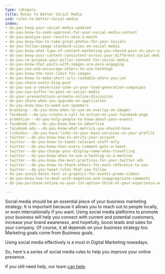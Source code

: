 ```yaml
---
type: category
title: Rules to Better Social Media
uid: rules-to-better-social-media
index:
- do-you-keep-your-social-media-updated
- do-you-know-to-seek-approval-for-your-social-media-content
- do-you-analyse-your-results-once-a-month
- do-you-know-how-to-take-great-photos-for-your-socials
- do-you-follow-image-standard-sizes-on-social-media
- do-you-know-what-type-of-content-marketing-you-should-post-on-your-socials
- do-you-keep-your-content-consistent-across-your-different-social-media-platforms
- do-you-re-purpose-your-pillar-content-for-social-media
- do-you-know-that-posts-with-images-are-more-engaging
- do-you-use-and-encourage-others-to-use-hashtags
- do-you-know-the-text-limit-for-images
- do-you-know-to-make-short-urls-readable-where-you-can
- do-you-share-every-blog-post
- do-you-use-a-conversion-code-in-your-lead-generation-campaigns
- do-you-use-buffer-to-post-on-social-media
- do-your-presentations-promote-online-discussion
- do-you-share-when-you-upgrade-an-application
- do-you-know-how-to-weed-out-spammers
- branding---do-you-know-when-to-use-an-overlay-on-images
- facebook---do-you-create-a-call-to-action-on-your-facebook-page
- promotion---do-you-help-people-to-know-about-your-events
- facebook-ads---do-you-know-how-to-advertise
- facebook-ads---do-you-know-what-metrics-you-should-have
- linkedin---do-you-have-links-to-your-main-services-on-your-profile
- twitter---do-you-know-how-to-verify-your-account
- twitter---do-you-know-to-tweet-relevant-stuff-only
- twitter---do-you-know-that-every-comment-gets-a-tweet
- twitter---do-you-change-your-display-name-when-travelling
- twitter---do-you-know-when-to-use-a-hashtag-vs-a-mention
- twitter---do-you-know-the-best-practices-for-your-twitter-ads
- twitter---do-you-know-to-thank-others-for-each-reference-to-you
- twitter---do-you-tweet-rules-that-you-follow
- do-you-avoid-dates-text-in-graphics-for-events-promo-videos
- do-you-know-how-to-deal-with-negative-and-inappropriate-comments
- do-you-purchase-online-as-your-1st-option-think-of-your-experience-and-have-a-voice

---
```

Social media should be an essential piece of your business marketing strategy. It is important because it allows you to reach out to people locally, or even internationally if you want. Using social media platforms to promote your business will help you connect with current and potential customers, increase your brand awareness, and hopefully, boost leads and sales for your company. Of course, it all depends on your business strategy too. Marketing goals come from Business goals.

Using social media effectively is a must in Digital Marketing nowadays.

So, here's a series of social media rules to help you improve your online presence.


If you still need help, our team [can help](https&#58;//sswdigital.com/).

